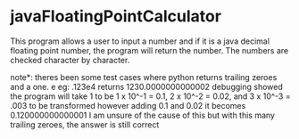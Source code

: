 # javaFloatingPointCalculator

This program allows a user to input a number and if it is a java decimal floating point number, the program will return the number. The numbers are checked character by character. 

note*: theres been some test cases where python returns trailing zeroes and a one. e
eg: .123e4 returns 1230.0000000000002 
debugging showed the program will take 1 to be 1 x 10^-1 = 0.1, 2 x 10^-2 = 0.02, and 3 x 10^-3 = .003 to be transformed
however adding 0.1 and 0.02 it becomes 0.120000000000001 
I am unsure of the cause of this but with this many trailing zeroes, the answer is still correct
